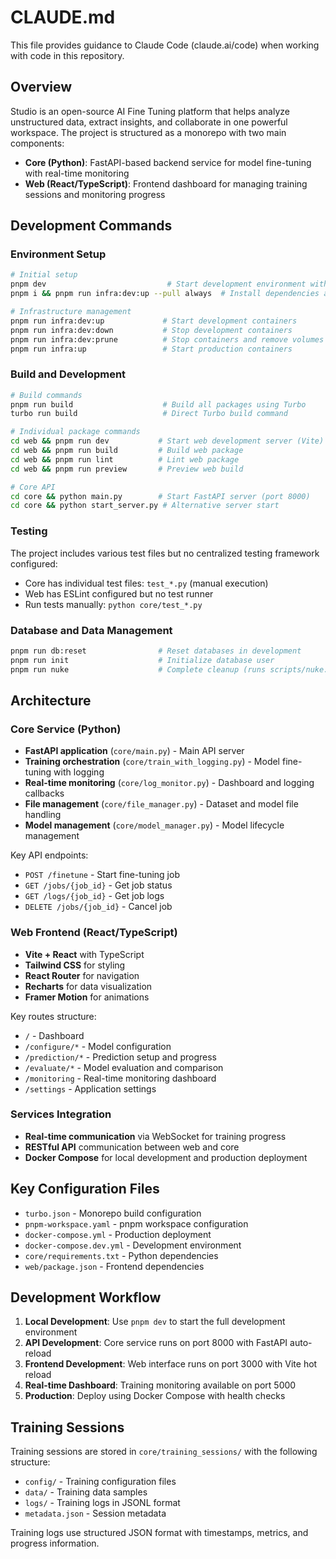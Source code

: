 # CLAUDE.md

This file provides guidance to Claude Code (claude.ai/code) when working with code in this repository.

## Overview

Studio is an open-source AI Fine Tuning platform that helps analyze unstructured data, extract insights, and collaborate in one powerful workspace. The project is structured as a monorepo with two main components:

- **Core (Python)**: FastAPI-based backend service for model fine-tuning with real-time monitoring
- **Web (React/TypeScript)**: Frontend dashboard for managing training sessions and monitoring progress

## Development Commands

### Environment Setup
```bash
# Initial setup
pnpm dev                           # Start development environment with Docker services
pnpm i && pnpm run infra:dev:up --pull always  # Install dependencies and start dev infrastructure

# Infrastructure management
pnpm run infra:dev:up             # Start development containers
pnpm run infra:dev:down           # Stop development containers
pnpm run infra:dev:prune          # Stop containers and remove volumes
pnpm run infra:up                 # Start production containers
```

### Build and Development
```bash
# Build commands
pnpm run build                    # Build all packages using Turbo
turbo run build                   # Direct Turbo build command

# Individual package commands
cd web && pnpm run dev           # Start web development server (Vite)
cd web && pnpm run build         # Build web package
cd web && pnpm run lint          # Lint web package
cd web && pnpm run preview       # Preview web build

# Core API
cd core && python main.py        # Start FastAPI server (port 8000)
cd core && python start_server.py # Alternative server start
```

### Testing
The project includes various test files but no centralized testing framework configured:
- Core has individual test files: `test_*.py` (manual execution)
- Web has ESLint configured but no test runner
- Run tests manually: `python core/test_*.py`

### Database and Data Management
```bash
pnpm run db:reset                # Reset databases in development
pnpm run init                    # Initialize database user
pnpm run nuke                    # Complete cleanup (runs scripts/nuke.sh)
```

## Architecture

### Core Service (Python)
- **FastAPI application** (`core/main.py`) - Main API server
- **Training orchestration** (`core/train_with_logging.py`) - Model fine-tuning with logging
- **Real-time monitoring** (`core/log_monitor.py`) - Dashboard and logging callbacks
- **File management** (`core/file_manager.py`) - Dataset and model file handling
- **Model management** (`core/model_manager.py`) - Model lifecycle management

Key API endpoints:
- `POST /finetune` - Start fine-tuning job
- `GET /jobs/{job_id}` - Get job status
- `GET /logs/{job_id}` - Get job logs
- `DELETE /jobs/{job_id}` - Cancel job

### Web Frontend (React/TypeScript)
- **Vite + React** with TypeScript
- **Tailwind CSS** for styling
- **React Router** for navigation
- **Recharts** for data visualization
- **Framer Motion** for animations

Key routes structure:
- `/` - Dashboard
- `/configure/*` - Model configuration
- `/prediction/*` - Prediction setup and progress
- `/evaluate/*` - Model evaluation and comparison
- `/monitoring` - Real-time monitoring dashboard
- `/settings` - Application settings

### Services Integration
- **Real-time communication** via WebSocket for training progress
- **RESTful API** communication between web and core
- **Docker Compose** for local development and production deployment

## Key Configuration Files

- `turbo.json` - Monorepo build configuration
- `pnpm-workspace.yaml` - pnpm workspace configuration
- `docker-compose.yml` - Production deployment
- `docker-compose.dev.yml` - Development environment
- `core/requirements.txt` - Python dependencies
- `web/package.json` - Frontend dependencies

## Development Workflow

1. **Local Development**: Use `pnpm dev` to start the full development environment
2. **API Development**: Core service runs on port 8000 with FastAPI auto-reload
3. **Frontend Development**: Web interface runs on port 3000 with Vite hot reload
4. **Real-time Dashboard**: Training monitoring available on port 5000
5. **Production**: Deploy using Docker Compose with health checks

## Training Sessions

Training sessions are stored in `core/training_sessions/` with the following structure:
- `config/` - Training configuration files
- `data/` - Training data samples
- `logs/` - Training logs in JSONL format
- `metadata.json` - Session metadata

Training logs use structured JSON format with timestamps, metrics, and progress information.